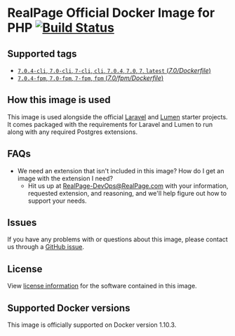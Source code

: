 # RealPage Official Docker Image for PHP [![Build Status](https://travis-ci.org/Realpage/php.svg?branch=master)](https://travis-ci.org/Realpage/php)


## Supported tags
- [`7.0.4-cli`, `7.0-cli`, `7-cli`, `cli`, `7.0.4`, `7.0`, `7`, `latest` (*7.0/Dockerfile*)](https://github.com/realpage/php/tree/v1.0.0-beta/7.0/Dockerfile)
- [`7.0.4-fpm`, `7.0-fpm`, `7-fpm`, `fpm` (*7.0/fpm/Dockerfile*)](https://github.com/realpage/php/tree/v1.0.0-beta/7.0/fpm/Dockerfile)

## How this image is used
This image is used alongside the official [Laravel](https://github.com/RealPage/laravel.git) and [Lumen](https://github.com/RealPage/lumen.git) starter projects. It comes packaged with the requirements for Laravel and Lumen to run along with any required Postgres extensions.

## FAQs
- We need an extension that isn't included in this image? How do I get an image with the extension I need?
  - Hit us up at [RealPage-DevOps@RealPage.com](mailto:realpage-devops@realpage.com) with your information, requested extension, and reasoning, and we'll help figure out how to support your needs.

## Issues
If you have any problems with or questions about this image, please contact us through a [GitHub issue](https://github.com/realpage/php/issues).

## License
View [license information](http://php.net/license/) for the software contained in this image.

## Supported Docker versions
This image is officially supported on Docker version 1.10.3.
